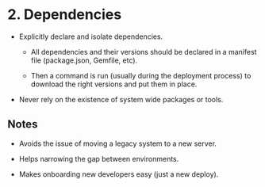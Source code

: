 # 2. Dependencies

 - Explicitly declare and isolate dependencies.

    - All dependencies and their versions should be declared in a manifest file (package.json, Gemfile, etc).

    - Then a command is run (usually during the deployment process) to download the right versions and put them in place.

 - Never rely on the existence of system wide packages or tools.

## Notes

 - Avoids the issue of moving a legacy system to a new server.

 - Helps narrowing the gap between environments.

 - Makes onboarding new developers easy (just a new deploy).

